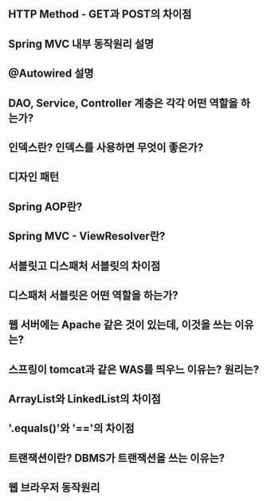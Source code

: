 ## HTTP Method - GET과 POST의 차이점

## Spring MVC 내부 동작원리 설명

## @Autowired 설명

## DAO, Service, Controller 계층은 각각 어떤 역할을 하는가?

## 인덱스란? 인덱스를 사용하면 무엇이 좋은가?

## 디자인 패턴

## Spring AOP란?

## Spring MVC - ViewResolver란?

## 서블릿고 디스패처 서블릿의 차이점

## 디스패처 서블릿은 어떤 역할을 하는가?

## 웹 서버에는 Apache 같은 것이 있는데, 이것을 쓰는 이유는?

## 스프링이 tomcat과 같은 WAS를 띄우느 이유는? 원리는?

## ArrayList와 LinkedList의 차이점

## '.equals()'와 '=='의 차이점

## 트랜잭션이란? DBMS가 트랜잭션을 쓰는 이유는?

## 웹 브라우저 동작원리
